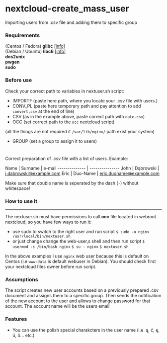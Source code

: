 # nextcloud-create_mass_user
Importing users from .csv file and adding them to specific group

### Requirements
(Centos / Fedora) **glibc** [[info]](https://sourceware.org/git/?p=glibc.git)  
(Debian / Ubuntu) **libc6** [[info]](https://packages.debian.org/pl/sid/libc6)  
**dos2unix**  
**pwgen**  
**sudo**  

### Before use
Check your correct path to variables in nextuser.sh script:
- IMPORTF (paste here path, where you locate your .csv file with users.)
- CONV_PL (paste here temporary path and pay attention to add `convert.csv` at the end of line)
- CSV (as in the example above, paste correct path with `date.csv`)
- OCC (set correct path to the `occ` nextcloud script)

(all the things are not required if `/var/lib/nginx/` path exist your system)

- GROUP (set a group to assign it to users)
# 

Correct preparation of .csv file with a list of users.
Example:

Name | Surname | e-mail
-------------- | ---------------
John   | Dąbrowski | j.dabrowski@example.com
Eric     | Duo-Name | eric.duoname@example.com

Make sure that double name is seperated by the dash (`-`) without whitespace!

### How to use it
---------------------------
The nextuser.sh must have permissions to call **occ** file located in webroot nextcloud, so you have few ways to run it:
- use sudo to switch to the right user and run script
`$ sudo -u nginx /usr/local/bin/nextuser.sh`
- or just change change the web-user,s shell and then run script
`$ usermod -s /bin/bash nginx`
`$ su - nginx`
`$ nextuser.sh`

In the above examples I use `nginx` web user because this is default on Centos (i.e `www-data` is default webuser in Debian). You should check first your nextcloud files owner before run script.

### Assumptions
The script creates new user accounts based on a previously prepared .csv document and assigns them to a specific group.
Then sends the notification of the new account to the user and allows to change password for that account.
The account name will be the users email

### Features
- You can use the polish special charakcters in the user name (i.e. ą, ć, ę, ü, ö... etc.)
